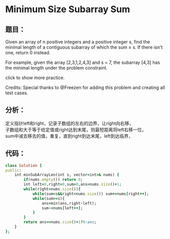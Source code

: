 # Minimum Size Subarray Sum
## 题目：
Given an array of n positive integers and a positive integer s, find the minimal length of a contiguous subarray of which the sum ≥ s. If there isn't one, return 0 instead.

For example, given the array [2,3,1,2,4,3] and s = 7,
the subarray [4,3] has the minimal length under the problem constraint.

click to show more practice.

Credits:
Special thanks to @Freezen for adding this problem and creating all test cases.
## 分析：
定义指针left和right，记录子数组的左右的边界，让right向右移，<br>
子数组和大于等于给定值或right达到末尾，则最短距离将left右移一位，<br>
sum中减去移去的值，重复，直到right到达末尾，left到达临界，<br>
## 代码：
```ruby
class Solution {
public:
    int minSubArrayLen(int s, vector<int>& nums) {
        if(nums.empty()) return 0;
        int left=0,right=0,sum=0,ans=nums.size()+1;
        while(right<nums.size()){
            while(sum<s&&right<nums.size()) sum+=nums[right++];
            while(sum>=s){
                ans=min(ans,right-left);
                sum-=nums[left++];
            }
        }
        return ans==nums.size()+1?0:ans;
    }
};
